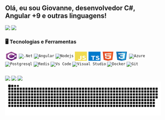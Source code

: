 ## Olá, eu sou Giovanne, desenvolvedor C#, Angular +9 e outras linguagens!

<div>
<img height="180em" src="https://github-readme-stats.vercel.app/api?username=GioBatistaDev&show_icons=true&include_all_commits=true&count_private=true"/>
<img height="180em" src="https://github-readme-stats.vercel.app/api/top-langs/?username=GioBatistaDev&layout=compact&langs_count=7"/>
</div>  

### 🖥️ Tecnologias e Ferramentas
  
<div style="display: inline_block">
  <code><img align="center" title="C#" alt="C#" height="30" width="40" src="https://raw.githubusercontent.com/devicons/devicon/master/icons/csharp/csharp-original.svg"></code>
  <code><img align="center" title=".Net" alt=".Net" height="30" width="40" src="https://cdn.jsdelivr.net/gh/devicons/devicon/icons/dot-net/dot-net-plain-wordmark.svg"></code>
  <code><img align="center" title="Angular" alt="Angular" height="30" width="40" src="https://cdn.jsdelivr.net/gh/devicons/devicon/icons/angularjs/angularjs-original.svg"></code>
  <code><img align="center" title="Nodejs" alt="Nodejs" height="30" width="40" src="https://cdn.jsdelivr.net/gh/devicons/devicon/icons/nodejs/nodejs-original.svg"></code>
  <code><img align="center" title="Javascript" alt="Javascript" height="30" width="40" src="https://raw.githubusercontent.com/devicons/devicon/master/icons/javascript/javascript-plain.svg"></code>
  <code><img align="center" title="Typescript" alt="Typescript" height="30" width="40" src="https://raw.githubusercontent.com/devicons/devicon/master/icons/typescript/typescript-plain.svg"></code>
  <code><img align="center" title="Html" alt="Html" height="30" width="40" src="https://raw.githubusercontent.com/devicons/devicon/master/icons/html5/html5-original.svg"></code>
  <code><img align="center" title="Css" alt="Css" height="30" width="40" src="https://raw.githubusercontent.com/devicons/devicon/master/icons/css3/css3-original.svg"></code>
  <code><img align="center" title="Azure" alt="Azure" height="30" width="40" src="https://cdn.jsdelivr.net/gh/devicons/devicon/icons/azure/azure-original.svg"></code>
  <code><img align="center" title="Postgresql" alt="Postgresql" height="30" width="40" src="https://cdn.jsdelivr.net/gh/devicons/devicon/icons/postgresql/postgresql-plain-wordmark.svg"></code>
  <code><img align="center" title="Redis" alt="Redis" height="30" width="40" src="https://cdn.jsdelivr.net/gh/devicons/devicon/icons/redis/redis-plain-wordmark.svg"></code>
  <code><img align="center" title="VS Code" alt="Vs Code" height="30" width="40" src="https://cdn.jsdelivr.net/gh/devicons/devicon/icons/vscode/vscode-original-wordmark.svg"></code>
  <code><img align="center" title="Visual Studio" alt="Visual Studio" height="30" width="40" src="https://cdn.jsdelivr.net/gh/devicons/devicon/icons/visualstudio/visualstudio-plain.svg"></code>
  <code><img align="center" title="Docker" alt="Docker" height="30" width="40" src="https://cdn.jsdelivr.net/gh/devicons/devicon/icons/docker/docker-plain-wordmark.svg"></code>
  <code><img align="center" title="Git" alt="Git" height="30" width="40" src="https://cdn.jsdelivr.net/gh/devicons/devicon/icons/git/git-plain-wordmark.svg" /></code>
</div>
 
##
  
<div> 
  <a href="https://instagram.com/giobatistadev" target="_blank"><img src="https://img.shields.io/badge/-Instagram-%23E4405F?style=for-the-badge&logo=instagram&logoColor=white" target="_blank"></a>
  <a href = "mailto:giovannedev@gmail.com"><img src="https://img.shields.io/badge/-Gmail-%23333?style=for-the-badge&logo=gmail&logoColor=white" target="_blank"></a>
  <a href="https://www.linkedin.com/in/giobatistadev" target="_blank"><img src="https://img.shields.io/badge/-LinkedIn-%230077B5?style=for-the-badge&logo=linkedin&logoColor=white" target="_blank"></a> 
</div
  
![Snake animation](https://github.com/GioBatistaDev/GioBatistaDev/blob/output/github-contribution-grid-snake.svg)  

